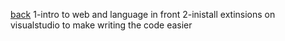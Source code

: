 [back](../README.md)
1-intro to web and language in front
2-inistall extinsions on visualstudio to make writing the code easier